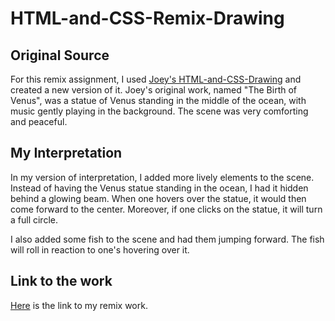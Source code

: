# HTML-and-CSS-Remix-Drawing

## Original Source
For this remix assignment, I used [Joey's HTML-and-CSS-Drawing](https://github.com/joey1005/HTML-and-CSS-drawing) and created a new version of it. Joey's original work, named "The Birth of Venus", was a statue of Venus standing in the middle of the ocean, with music gently playing in the background. The scene was very comforting and peaceful.

## My Interpretation
In my version of interpretation, I added more lively elements to the scene. Instead of having the Venus statue standing in the ocean, I had it hidden behind a glowing beam. When one hovers over the statue, it would then come forward to the center. Moreover, if one clicks on the statue, it will turn a full circle.

I also added some fish to the scene and had them jumping forward. The fish will roll in reaction to one's hovering over it.

## Link to the work
[Here](http://i6.cims.nyu.edu/~zc1151/remix-drawing/index.html) is the link to my remix work.
